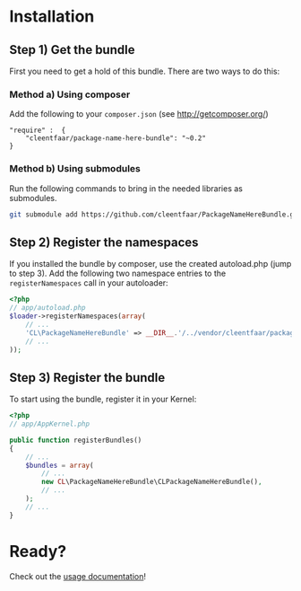 # Installation

## Step 1) Get the bundle

First you need to get a hold of this bundle. There are two ways to do this:

### Method a) Using composer

Add the following to your ``composer.json`` (see http://getcomposer.org/)

    "require" :  {
        "cleentfaar/package-name-here-bundle": "~0.2"
    }


### Method b) Using submodules

Run the following commands to bring in the needed libraries as submodules.

```bash
git submodule add https://github.com/cleentfaar/PackageNameHereBundle.git vendor/bundles/CL/PackageNameHereBundle
```


## Step 2) Register the namespaces

If you installed the bundle by composer, use the created autoload.php  (jump to step 3).
Add the following two namespace entries to the `registerNamespaces` call in your autoloader:

``` php
<?php
// app/autoload.php
$loader->registerNamespaces(array(
    // ...
    'CL\PackageNameHereBundle' => __DIR__.'/../vendor/cleentfaar/package-name-here-bundle',
    // ...
));
```


## Step 3) Register the bundle

To start using the bundle, register it in your Kernel:

``` php
<?php
// app/AppKernel.php

public function registerBundles()
{
    // ...
    $bundles = array(
        // ...
        new CL\PackageNameHereBundle\CLPackageNameHereBundle(),
        // ...
    );
    // ...
}
```


# Ready?

Check out the [usage documentation](usage.md)!
